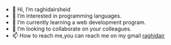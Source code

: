 - 👋 Hi, I’m raghidairsheid
- 👀 I’m interested in programming languages.
- 🌱 I’m currently learning a web development program.
- 💞️ I’m looking to collaborate on your colleagues.
- 📫 How to reach me,you can reach me on my gmail [raghidair](https://mail.google.com/mail/raghidair@gmail.com)

<!---
raghidairsheid/raghidairsheid is a ✨ special ✨ repository because its `README.md` (this file) appears on your GitHub profile.
You can click the Preview link to take a look at your changes.
--->

